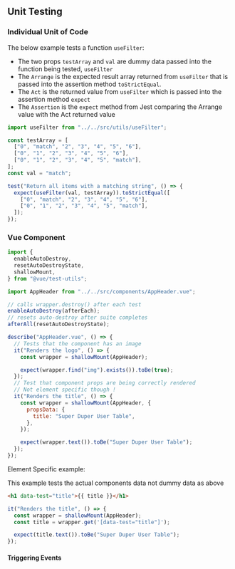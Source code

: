 ## Unit Testing

### Individual Unit of Code

The below example tests a function `useFilter`:

- The two props `testArray` and `val` are dummy data passed into the function being tested, `useFilter`
- The `Arrange` is the expected result array returned from `useFilter` that is passed into the assertion method `toStrictEqual`.
- The `Act` is the returned value from `useFilter` which is passed into the assertion method `expect`
- The `Assertion` is the `expect` method from Jest comparing the Arrange value with the Act returned value

```js
import useFilter from "../../src/utils/useFilter";

const testArray = [
  ["0", "match", "2", "3", "4", "5", "6"],
  ["0", "1", "2", "3", "4", "5", "6"],
  ["0", "1", "2", "3", "4", "5", "match"],
];
const val = "match";

test("Return all items with a matching string", () => {
  expect(useFilter(val, testArray)).toStrictEqual([
    ["0", "match", "2", "3", "4", "5", "6"],
    ["0", "1", "2", "3", "4", "5", "match"],
  ]);
});
```

### Vue Component

```js
import {
  enableAutoDestroy,
  resetAutoDestroyState,
  shallowMount,
} from "@vue/test-utils";

import AppHeader from "../../src/components/AppHeader.vue";

// calls wrapper.destroy() after each test
enableAutoDestroy(afterEach);
// resets auto-destroy after suite completes
afterAll(resetAutoDestroyState);

describe("AppHeader.vue", () => {
  // Tests that the component has an image
  it("Renders the logo", () => {
    const wrapper = shallowMount(AppHeader);

    expect(wrapper.find("img").exists()).toBe(true);
  });
  // Test that component props are being correctly rendered
  // Not element specific though !
  it("Renders the title", () => {
    const wrapper = shallowMount(AppHeader, {
      propsData: {
        title: "Super Duper User Table",
      },
    });

    expect(wrapper.text()).toBe("Super Duper User Table");
  });
});
```

Element Specific example:

This example tests the actual components data not dummy data as above

```html
<h1 data-test="title">{{ title }}</h1>
```

```js
it("Renders the title", () => {
  const wrapper = shallowMount(AppHeader);
  const title = wrapper.get('[data-test="title"]');

  expect(title.text()).toBe("Super Duper User Table");
});
```

#### Triggering Events
